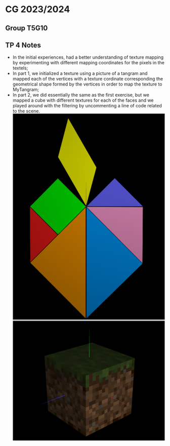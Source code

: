 # CG 2023/2024

## Group T5G10

## TP 4 Notes

- In the initial experiences, had a better understanding of texture mapping by experimenting with different mapping coordinates for the pixels in the textels;
- In part 1, we initialized a texture using a picture of a tangram and mapped each of the vertices with a texture cordinate corresponding the geometrical shape formed by the vertices in order to map the texture to MyTangram;
- In part 2, we did essentially the same as the first exercise, but we mapped a cube with different textures for each of the faces and we played around with the filtering by uncommenting a line of code related to the scene.
![Screenshot 1](screenshots/cg-t05g10-tp4-1.png)
![Screenshot 2](screenshots/cg-t05g10-tp4-2.png)
